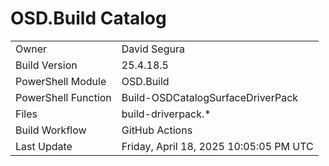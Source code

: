 ﻿# OSD.Build Catalog

| | |
|-|-|
| Owner | David Segura |
| Build Version | 25.4.18.5 |
| PowerShell Module | OSD.Build |
| PowerShell Function | Build-OSDCatalogSurfaceDriverPack |
| Files | build-driverpack.* |
| Build Workflow | GitHub Actions |
| Last Update | Friday, April 18, 2025 10:05:05 PM UTC |

